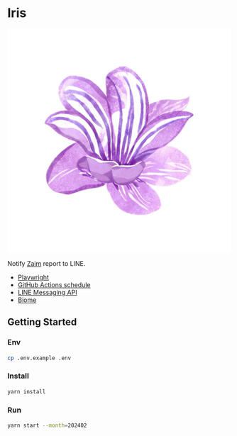 # Iris

![Iris illustration](iris.jpg)

Notify [Zaim](https://zaim.net/) report to LINE.

- [Playwright](https://playwright.dev/)
- [GitHub Actions schedule](https://docs.github.com/en/actions/using-workflows/events-that-trigger-workflows#schedule)
- [LINE Messaging API](https://developers.line.biz/ja/docs/messaging-api/)
- [Biome](https://biomejs.dev/ja/)

## Getting Started

### Env

```bash
cp .env.example .env
```

### Install

```bash
yarn install
```

### Run

```bash
yarn start --month=202402
```
